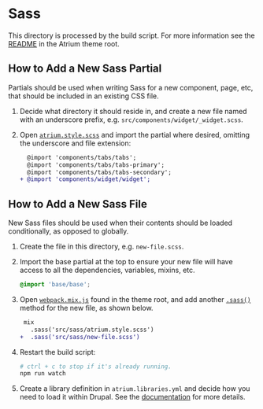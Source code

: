 # Sass

This directory is processed by the build script. For more information see the [README](../../README.md) in the Atrium theme root.

## How to Add a New Sass Partial

Partials should be used when writing Sass for a new component, page, etc, that should be included in an existing CSS file.

1. Decide what directory it should reside in, and create a new file named with an underscore prefix, e.g. `src/components/widget/_widget.scss`.

2. Open [`atrium.style.scss`](./atrium.style.scss) and import the partial where desired, omitting the underscore and file extension:

    ```diff
      @import 'components/tabs/tabs';
      @import 'components/tabs/tabs-primary';
      @import 'components/tabs/tabs-secondary';
    + @import 'components/widget/widget';
    ```

## How to Add a New Sass File

New Sass files should be used when their contents should be loaded conditionally, as opposed to globally.

1. Create the file in this directory, e.g. `new-file.scss`.

2. Import the base partial at the top to ensure your new file will have access to all the dependencies, variables, mixins, etc.

    ```scss
    @import 'base/base';
    ```

3. Open [`webpack.mix.js`](../../webpack.mix.js) found in the theme root, and add another [`.sass()`](https://laravel.com/docs/6.x/mix#sass) method for the new file, as shown below.

    ```diff
     mix
       .sass('src/sass/atrium.style.scss')
    +  .sass('src/sass/new-file.scss')
    ```

4. Restart the build script:

    ```sh
    # ctrl + c to stop if it's already running.
    npm run watch
    ```

5. Create a library definition in `atrium.libraries.yml` and decide how you need to load it within Drupal. See the [documentation](https://www.drupal.org/node/2216195) for more details.
